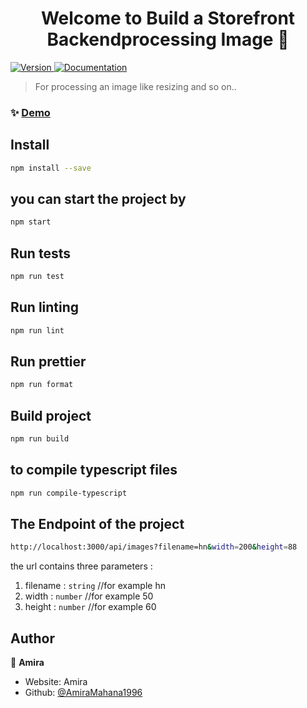 <h1 align="center">Welcome to Build a Storefront Backendprocessing Image 👋</h1>
<p>
  <a href="https://www.npmjs.com/package/processing Image" target="_blank">
    <img alt="Version" src="https://img.shields.io/npm/v/processing Image.svg">
  </a>
  <a href="http://localhost:3000/api/images?filename=hn&width=200&height=88" target="_blank">
    <img alt="Documentation" src="https://img.shields.io/badge/documentation-yes-brightgreen.svg" />
  </a>
</p>

> For processing an image like resizing and so on..

### ✨ [Demo](localhost:3000)

## Install

```sh
npm install --save
```

## you can start the project by

```sh
npm start
```

## Run tests

```sh
npm run test
```

## Run linting

```sh
npm run lint
```

## Run prettier

```sh
npm run format
```
## Build project

```sh
npm run build
```

## to compile typescript files 


```sh
npm run compile-typescript
```

## The Endpoint of the project


```sh
http://localhost:3000/api/images?filename=hn&width=200&height=88
```
the url contains three parameters :
1. filename : `string` //for example hn<br /> 
2. width : `number`  //for example 50<br />
3. height : `number` //for example 60<br />


## Author

👤 **Amira**

* Website: Amira
* Github: [@AmiraMahana1996](https://github.com/AmiraMahana1996)




